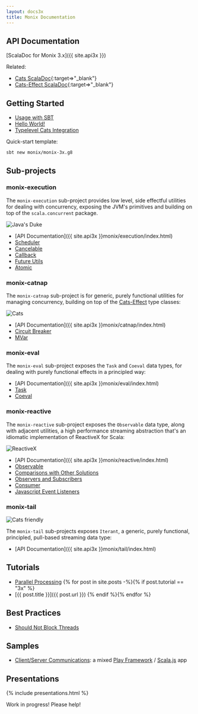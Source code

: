 ```yaml
---
layout: docs3x
title: Monix Documentation
---
```


## API Documentation

[ScalaDoc for Monix 3.x]({{ site.api3x }})

Related:

- [Cats ScalaDoc](https://typelevel.org/cats/api/){:target=>"_blank"}
- [Cats-Effect ScalaDoc](https://typelevel.org/cats-effect/api/){:target=>"_blank"}

## Getting Started

- [Usage with SBT](./intro/usage.html)
- [Hello World!](./intro/hello-world.html)
- [Typelevel Cats Integration](./intro/cats.html)

Quick-start template:

```
sbt new monix/monix-3x.g8
```

## Sub-projects

### monix-execution

The `monix-execution` sub-project provides low level, side effectful
utilities for dealing with concurrency, exposing the JVM's primitives
and building on top of the `scala.concurrent` package.

<img src="{{ site.baseurl }}public/images/logos/java.png" alt="Java's Duke" title="Java's Duke"
     class="doc-icon" />

- [API Documentation]({{ site.api3x }}monix/execution/index.html)
- [Scheduler](./execution/scheduler.html)
- [Cancelable](./execution/cancelable.html)
- [Callback](./execution/callback.html)
- [Future Utils](./execution/future-utils.html)
- [Atomic](./execution/atomic.html)

### monix-catnap

The `monix-catnap` sub-project is for generic, purely functional
utilities for managing concurrency, building on top of the
[Cats-Effect](https://typelevel.org/cats-effect/) type classes:

<img src="{{ site.baseurl }}public/images/logos/cats.png" alt="Cats" title="Cats"
     class="doc-icon" />

- [API Documentation]({{ site.api3x }}monix/catnap/index.html)
- [Circuit Breaker](./catnap/circuit-breaker.html)
- [MVar](./catnap/mvar.html)

### monix-eval

The `monix-eval` sub-project exposes the `Task` and `Coeval` data
types, for dealing with purely functional effects in a principled way:

- [API Documentation]({{ site.api3x }}monix/eval/index.html)
- [Task](./eval/task.html)
- [Coeval](./eval/coeval.html)

### monix-reactive

The `monix-reactive` sub-project exposes the `Observable` data type,
along with adjacent utilities, a high performance streaming abstraction
that's an idiomatic implementation of ReactiveX for Scala:

<img src="{{ site.baseurl }}public/images/logos/reactivex.png" alt="ReactiveX" title="ReactiveX"
     class="doc-icon" />

- [API Documentation]({{ site.api3x }}monix/reactive/index.html)
- [Observable](./reactive/observable.html)
- [Comparisons with Other Solutions](./reactive/observable-comparisons.html)
- [Observers and Subscribers](./reactive/observers.html)
- [Consumer](./reactive/consumer.html)
- [Javascript Event Listeners](./reactive/javascript.html)

### monix-tail

<img src="{{ site.baseurl }}public/images/logos/many-cats.png" alt="Cats friendly" title="Cats friendly"
     class="doc-icon2x" />

The `monix-tail` sub-projects exposes `Iterant`, a generic, purely
functional, principled, pull-based streaming data type:

- [API Documentation]({{ site.api3x }}monix/tail/index.html)

## Tutorials
  
- [Parallel Processing](./tutorials/parallelism.html)
{% for post in site.posts -%}{% if post.tutorial == "3x" %}
- [{{ post.title }}]({{ post.url }})
{% endif %}{% endfor %}
  
## Best Practices
  
- [Should Not Block Threads](./best-practices/blocking.html)

## Samples

- [Client/Server Communications](https://github.com/monixio/monix-sample/):
  a mixed [Play Framework](https://www.playframework.com/) /
  [Scala.js](http://www.scala-js.org/) app

## Presentations

{% include presentations.html %}

Work in progress! Please help!
